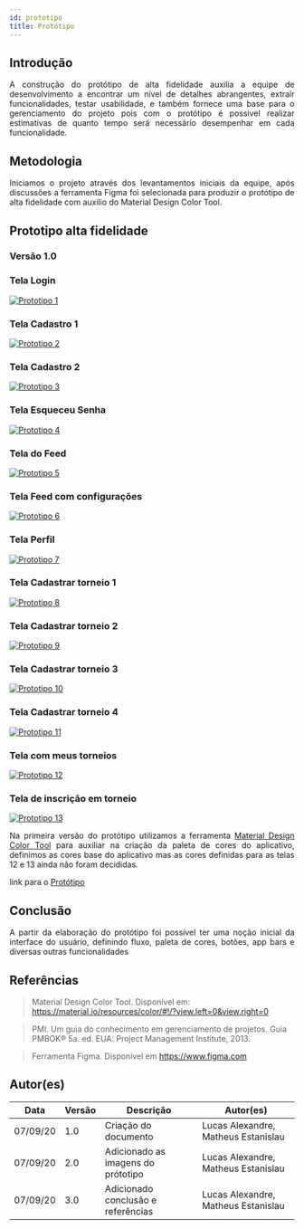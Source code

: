 ```yaml
---
id: prototipo
title: Protótipo
---
```


## Introdução

<p align = "justify">
A construção do protótipo de alta fidelidade auxilia a equipe de desenvolvimento a encontrar um nível de detalhes abrangentes, extrair funcionalidades, testar usabilidade, e também fornece uma base para o gerenciamento do projeto pois com o protótipo é possivel realizar estimativas de quanto tempo será necessário desempenhar em cada funcionalidade.
</p>

## Metodologia

<p align = "justify">
Iniciamos o projeto através dos levantamentos iniciais da equipe, após discussões a ferramenta Figma foi selecionada para produzir o protótipo de alta fidelidade com auxilio do Material Design Color Tool. 
</p>

## Prototipo alta fidelidade

### Versão 1.0

### Tela Login
[![Prototipo 1](../assets/prototipo/prototipo_1.png)](../assets/prototipo/prototipo_1.png) 

### Tela Cadastro 1

[![Prototipo 2](../assets/prototipo/prototipo_2.png)](../assets/prototipo/prototipo_2.png) 

### Tela Cadastro 2

[![Prototipo 3](../assets/prototipo/prototipo_3.png)](../assets/prototipo/prototipo_3.png) 

### Tela Esqueceu Senha

[![Prototipo 4](../assets/prototipo/prototipo_4.png)](../assets/prototipo/prototipo_4.png)

### Tela do Feed
[![Prototipo 5](../assets/prototipo/prototipo_5.png)](../assets/prototipo/prototipo_5.png)

### Tela Feed com configurações
[![Prototipo 6](../assets/prototipo/prototipo_6.png)](../assets/prototipo/prototipo_6.png)

### Tela Perfil
[![Prototipo 7](../assets/prototipo/prototipo_7.png)](../assets/prototipo/prototipo_7.png)

### Tela Cadastrar torneio 1
[![Prototipo 8](../assets/prototipo/prototipo_8.png)](../assets/prototipo/prototipo_8.png) 

### Tela Cadastrar torneio 2

[![Prototipo 9](../assets/prototipo/prototipo_9.png)](../assets/prototipo/prototipo_9.png) 

### Tela Cadastrar torneio 3
[![Prototipo 10](../assets/prototipo/prototipo_10.png)](../assets/prototipo/prototipo_10.png)

### Tela Cadastrar torneio 4
[![Prototipo 11](../assets/prototipo/prototipo_11.png)](../assets/prototipo/prototipo_11.png)

### Tela com meus torneios
[![Prototipo 12](../assets/prototipo/prototipo_12.png)](../assets/prototipo/prototipo_12.png)

### Tela de inscrição em torneio
[![Prototipo 13](../assets/prototipo/prototipo_13.png)](../assets/prototipo/prototipo_13.png) 

<p align = "justify">
Na primeira versão do protótipo utilizamos a ferramenta <a href="https://material.io/resources/color/#!/?view.left=0&view.right=0">Material Design Color Tool</a>  para auxiliar na criação da paleta de cores do aplicativo, definimos as cores base do aplicativo mas as cores definidas para as telas 12 e 13 ainda não foram decididas.
</p>

link para o <a href="https://www.figma.com/file/karoCnQtvMXWHEwdMuhQs0/Prototipo?node-id=0%3A1">Protótipo</a> 

## Conclusão

<p align = "justify">
A partir da elaboração do protótipo foi possível ter uma noção inicial da interface do usuário, definindo fluxo, paleta de cores, botões, app bars e diversas outras funcionalidades
</p>

## Referências

> Material Design Color Tool. Disponível em:  https://material.io/resources/color/#!/?view.left=0&view.right=0

> PMI. Um guia do conhecimento em gerenciamento de projetos. Guia PMBOK® 5a. ed. EUA: Project Management Institute, 2013.

> Ferramenta Figma. Disponível em https://www.figma.com

## Autor(es)

| Data | Versão | Descrição | Autor(es) |
| -- | -- | -- | -- |
| 07/09/20 | 1.0 | Criação do documento | Lucas Alexandre, Matheus Estanislau  | 
| 07/09/20 | 2.0 | Adicionado as imagens do prótotipo | Lucas Alexandre, Matheus Estanislau  | 
| 07/09/20 | 3.0 | Adicionado conclusão e referências  | Lucas Alexandre, Matheus Estanislau  | 
